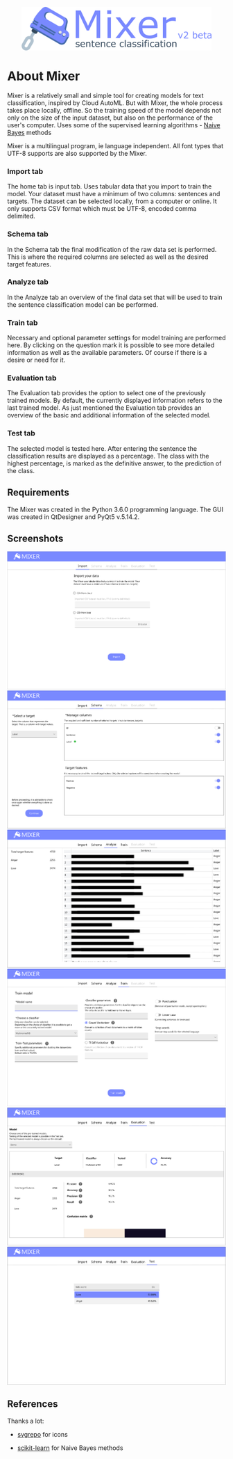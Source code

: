 <p align="center">
  <img height="100" src="https://raw.githubusercontent.com/user0706/Mixer-v2/master/Ignore/Logo_v2_beta.png">
</p>

# About Mixer

Mixer is a relatively small and simple tool for creating models for text classification, inspired by Cloud AutoML. But with Mixer, the whole process takes place locally, offline. So the training speed of the model depends not only on the size of the input dataset, but also on the performance of the user's computer. Uses some of the supervised learning algorithms - [Naive Bayes](https://scikit-learn.org/stable/modules/naive_bayes.html) methods

Mixer is a multilingual program, ie language independent. All font types that UTF-8 supports are also supported by the Mixer.
### Import tab
The home tab is input tab. Uses tabular data that you import to train the model. Your dataset must have a minimum of two columns: sentences and targets. The dataset can be selected locally, from a computer or online. It only supports CSV format which must be UTF-8, encoded comma delimited.
### Schema tab
In the Schema tab the final modification of the raw data set is performed. This is where the required columns are selected as well as the desired target features.
### Analyze tab
In the Analyze tab an overview of the final data set that will be used to train the sentence classification model can be performed. 
### Train tab
Necessary and optional parameter settings for model training are performed here. By clicking on the question mark it is possible to see more detailed information as well as the available parameters. Of course if there is a desire or need for it.
### Evaluation tab
The Evaluation tab provides the option to select one of the previously trained models. By default, the currently displayed information refers to the last trained model.
As just mentioned the Evaluation tab provides an overview of the basic and additional information of the selected model.
### Test tab
The selected model is tested here. After entering the sentence the classification results are displayed as a percentage. The class with the highest percentage, is marked as the definitive answer, to the prediction of the class. 

## Requirements
The Mixer was created in the Python 3.6.0 programming language. The GUI was created in QtDesigner and PyQt5 v.5.14.2.

## Screenshots
![](https://raw.githubusercontent.com/user0706/Mixer-v2/master/Ignore/Import.png)
![](https://raw.githubusercontent.com/user0706/Mixer-v2/master/Ignore/Schema.png)
![](https://raw.githubusercontent.com/user0706/Mixer-v2/master/Ignore/Analyze.png)
![](https://raw.githubusercontent.com/user0706/Mixer-v2/master/Ignore/Train.png)
![](https://raw.githubusercontent.com/user0706/Mixer-v2/master/Ignore/Evaluation.png)
![](https://raw.githubusercontent.com/user0706/Mixer-v2/master/Ignore/Test.png)

## References
Thanks a lot:

* [svgrepo](https://www.svgrepo.com) for icons

* [scikit-learn](https://scikit-learn.org/stable/) for Naive Bayes methods
